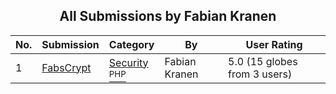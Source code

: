 ﻿<div align="center">

## All Submissions by Fabian Kranen

</div>

No.  | Submission | Category | By   | User Rating
---- | ---------- | -------- | ---- | -----------
1 | [FabsCrypt<br />](https://github.com/Planet-Source-Code/fabian-kranen-fabscrypt__8-410) | [Security<br /><sup>PHP</sup>](../ByCategory/security__8-14.md) | Fabian Kranen | 5.0 (15 globes from 3 users)
